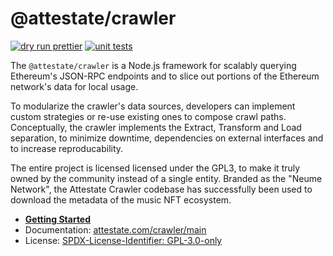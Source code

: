 # @attestate/crawler

[![dry run prettier](https://github.com/attestate/crawler/actions/workflows/prettier.yml/badge.svg)](https://github.com/attestate/crawler/actions/workflows/prettier.yml)
[![unit tests](https://github.com/attestate/crawler/actions/workflows/node.js.yml/badge.svg)](https://github.com/attestate-crawler/actions/workflows/node.js.yml)

The `@attestate/crawler` is a Node.js framework for scalably querying
Ethereum's JSON-RPC endpoints and to slice out portions of the Ethereum
network's data for local usage.

To modularize the crawler's data sources, developers can implement custom
strategies or re-use existing ones to compose crawl paths. Conceptually, the
crawler implements the Extract, Transform and Load separation, to minimize
downtime, dependencies on external interfaces and to increase reproducability.

The entire project is licensed licensed under the GPL3, to make it truly owned
by the community instead of a single entity. Branded as the "Neume Network",
the Attestate Crawler codebase has successfully been used to download the
metadata of the music NFT ecosystem.

- **[Getting Started](https://attestate.com/crawler/main/getting-started.html)**
- Documentation: [attestate.com/crawler/main](https://attestate.com/crawler/main)
- License: [SPDX-License-Identifier: GPL-3.0-only](https://spdx.org/licenses/GPL-3.0-only.html)
